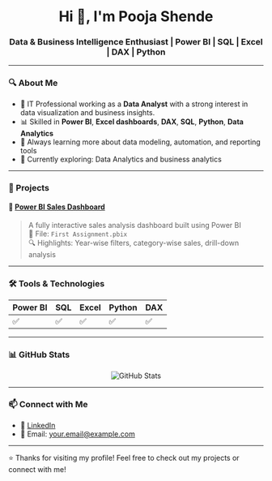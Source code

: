 <h1 align="center">Hi 👋, I'm Pooja Shende</h1>
<h3 align="center">Data & Business Intelligence Enthusiast | Power BI | SQL | Excel | DAX | Python </h3>

---

### 🔍 About Me

- 🎯 IT Professional working as a **Data Analyst** with a strong interest in data visualization and business insights.
- 📊 Skilled in **Power BI**, **Excel dashboards**, **DAX**, **SQL**, **Python**, **Data Analytics**
- 🧠 Always learning more about data modeling, automation, and reporting tools
- 🌱 Currently exploring: Data Analytics and business analytics

---

### 🚀 Projects

#### 📌 [Power BI Sales Dashboard](https://github.com/PoojaShende896/Sales-Data-)

> A fully interactive sales analysis dashboard built using Power BI  
> 📁 File: `First Assignment.pbix`  
> 🔍 Highlights: Year-wise filters, category-wise sales, drill-down analysis

---

### 🛠️ Tools & Technologies

| Power BI | SQL | Excel | Python | DAX |
|----------|-----|-------|--------|-----|
| ✅       | ✅  | ✅    | ✅     | ✅  |

---

### 📊 GitHub Stats

<p align="center">
  <img src="https://github-readme-stats.vercel.app/api?username=PoojaShende896&show_icons=true&theme=tokyonight" alt="GitHub Stats" />
</p>

---

### 📫 Connect with Me

- 💼 [LinkedIn](https://www.linkedin.com/in/shende-pooja/)
- 📧 Email: your.email@example.com

---

⭐ Thanks for visiting my profile! Feel free to check out my projects or connect with me!
